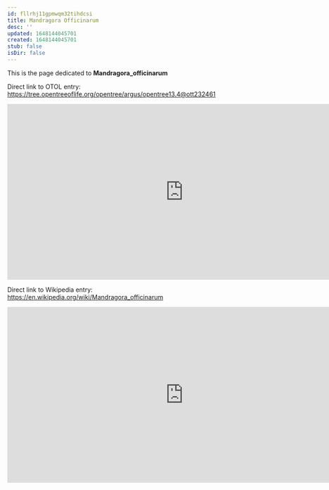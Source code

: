 ```yaml
---
id: fllrhj11gpmwqm32tihdcsi
title: Mandragora Officinarum
desc: ''
updated: 1648144045701
created: 1648144045701
stub: false
isDir: false
---
```

This is the page dedicated to **Mandragora_officinarum**


Direct link to OTOL entry: https://tree.opentreeoflife.org/opentree/argus/opentree13.4@ott232461



<html>
    <body>
    <iframe src="https://tree.opentreeoflife.org/opentree/argus/opentree13.4@ott232461"
    width="800" height="400" frameborder="0" allowfullscreen> </iframe>
    </body>
</html>
    


Direct link to Wikipedia entry: https://en.wikipedia.org/wiki/Mandragora_officinarum



<html>
    <body>
    <iframe src="https://en.wikipedia.org/wiki/Mandragora_officinarum"
    width="800" height="400" frameborder="0" allowfullscreen> </iframe>
    </body>
</html>
    
